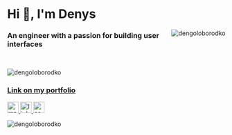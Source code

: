 <h1>Hi 👋, I'm Denys</h1>

<img src="https://github-readme-stats.vercel.app/api/top-langs/?username=dengoloborodko&theme=radical" 
     alt="dengoloborodko"
     align="right"/>

<h3>An engineer with a passion for building user interfaces</h3>

<br/>

<img src="https://github-readme-stats.vercel.app/api?username=dengoloborodko&show_icons=true&theme=radical&include_all_commits=true" 
     alt="dengoloborodko"/>
     
### [Link on my portfolio](https://dengoloborodko.github.io/Portfolio/Portfolio/dist/)

<p>
    <a href="mailto:den.od.1911@gmail.com">
        <img src="https://cdn.jsdelivr.net/npm/simple-icons@3.0.1/icons/gmail.svg" 
	     alt="mailto:den.od.1911@gmail.com" 
	     width="26"/>
    </a>
    <a href="https://www.linkedin.com/in/denys-goloborodko-b24005175">
        <img src="https://cdn.jsdelivr.net/npm/simple-icons@3.0.1/icons/linkedin.svg" 
	     alt="linkedin"
	     width="26"/>
    </a>
    <a href="https://www.codewars.com/users/Denys1911">
        <img src="https://cdn.jsdelivr.net/npm/simple-icons@3.0.1/icons/codewars.svg" 
	     alt="codewars"
	     width="26"/>
    </a>
</p>

<img src="https://komarev.com/ghpvc/?username=dengoloborodko" alt="dengoloborodko"/>
